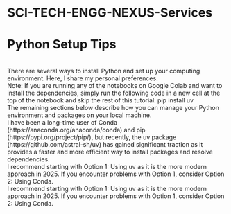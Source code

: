 # SCI-TECH-ENGG-NEXUS-Services
# Python Setup Tips
<br>
There are several ways to install Python and set up your computing environment. Here, I share my personal preferences.
<br>
Note: If you are running any of the notebooks on Google Colab and want to install the dependencies, simply run the following code in a new cell at the top of the notebook and skip the rest of this tutorial: pip install uv
<br>
The remaining sections below describe how you can manage your Python environment and packages on your local machine.
<br>
I have been a long-time user of Conda (https://anaconda.org/anaconda/conda) and pip (https://pypi.org/project/pip/), but recently, the uv package (https://github.com/astral-sh/uv) has gained significant traction as it provides a faster and more efficient way to install packages and resolve dependencies.
<br>
I recommend starting with Option 1: Using uv as it is the more modern approach in 2025. If you encounter problems with Option 1, consider Option 2: Using Conda.
<br>
I recommend starting with Option 1: Using uv as it is the more modern approach in 2025. If you encounter problems with Option 1, consider Option 2: Using Conda.
